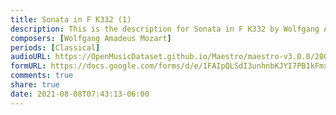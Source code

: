```yaml
---
title: Sonata in F K332 (1)
description: This is the description for Sonata in F K332 by Wolfgang Amadeus Mozart
composers: [Wolfgang Amadeus Mozart]
periods: [Classical]
audioURL: https://OpenMusicDataset.github.io/Maestro/maestro-v3.0.0/2006/MIDI-Unprocessed_06_R1_2006_01-04_ORIG_MID--AUDIO_06_R1_2006_01_Track01_wav.midi
formURL: https://docs.google.com/forms/d/e/1FAIpQLSdI3unhnbKJYI7PB1kFmxcuOUQAlCiTl-WV2R3JzkJf461wDg/viewform
comments: true
share: true
date: 2021-08-08T07:43:13-06:00
---
```

